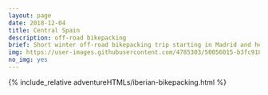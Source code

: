 ```yaml
---
layout: page
date: 2018-12-04
title: Central Spain
description: off-road bikepacking
brief: Short winter off-road bikepacking trip starting in Madrid and heading towards the mountains. Cold nights but great sunny days to try out my new Sonder Frontier. 4th - 8th December 2018.
img: https://user-images.githubusercontent.com/4785303/50056015-b3fc9180-0156-11e9-9963-5077a3384d05.jpg
no_img: yes 
---
```


{% include_relative adventureHTMLs/iberian-bikepacking.html %}
